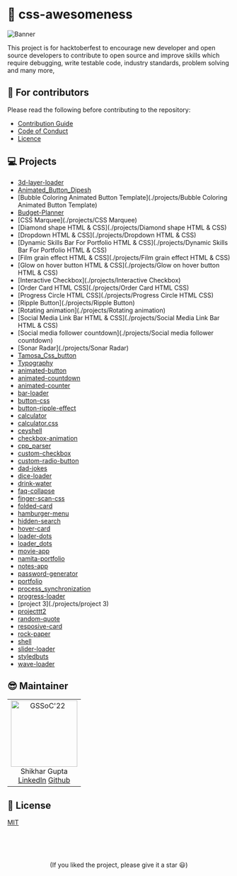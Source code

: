# 🚀 css-awesomeness

![Banner](./scripts/assets/banner.png)

This project is for hacktoberfest to encourage new developer and open source developers to contribute to open source and improve skills which require debugging, write testable code, industry standards, problem solving and many more,

## 💙 For contributors

Please read the following before contributing to the repository:

- [Contribution Guide](./CONTRIBUTING.md)
- [Code of Conduct](./CODE_OF_CONDUCT.md)
- [Licence](./LICENCE.md)

## 💻 Projects

 
- [3d-layer-loader](./projects/3d-layer-loader) 
- [Animated_Button_Dipesh](./projects/Animated_Button_Dipesh) 
- [Bubble Coloring Animated Button Template](./projects/Bubble Coloring Animated Button Template) 
- [Budget-Planner](./projects/Budget-Planner) 
- [CSS Marquee](./projects/CSS Marquee) 
- [Diamond shape HTML &amp; CSS](./projects/Diamond shape HTML &amp; CSS) 
- [Dropdown HTML &amp; CSS](./projects/Dropdown HTML &amp; CSS) 
- [Dynamic Skills Bar For Portfolio HTML &amp; CSS](./projects/Dynamic Skills Bar For Portfolio HTML &amp; CSS) 
- [Film grain effect HTML &amp; CSS](./projects/Film grain effect HTML &amp; CSS) 
- [Glow on hover button HTML &amp; CSS](./projects/Glow on hover button HTML &amp; CSS) 
- [Interactive Checkbox](./projects/Interactive Checkbox) 
- [Order Card HTML CSS](./projects/Order Card HTML CSS) 
- [Progress Circle HTML CSS](./projects/Progress Circle HTML CSS) 
- [Ripple Button](./projects/Ripple Button) 
- [Rotating animation](./projects/Rotating animation) 
- [Social Media Link Bar HTML &amp; CSS](./projects/Social Media Link Bar HTML &amp; CSS) 
- [Social media follower countdown](./projects/Social media follower countdown) 
- [Sonar Radar](./projects/Sonar Radar) 
- [Tamosa_Css_button](./projects/Tamosa_Css_button) 
- [Typography](./projects/Typography) 
- [animated-button](./projects/animated-button) 
- [animated-countdown](./projects/animated-countdown) 
- [animated-counter](./projects/animated-counter) 
- [bar-loader](./projects/bar-loader) 
- [button-css](./projects/button-css) 
- [button-ripple-effect](./projects/button-ripple-effect) 
- [calculator](./projects/calculator) 
- [calculator.css](./projects/calculator.css) 
- [ceyshell](./projects/ceyshell) 
- [checkbox-animation](./projects/checkbox-animation) 
- [cpp_parser](./projects/cpp_parser) 
- [custom-checkbox](./projects/custom-checkbox) 
- [custom-radio-button](./projects/custom-radio-button) 
- [dad-jokes](./projects/dad-jokes) 
- [dice-loader](./projects/dice-loader) 
- [drink-water](./projects/drink-water) 
- [faq-collapse](./projects/faq-collapse) 
- [finger-scan-css](./projects/finger-scan-css) 
- [folded-card](./projects/folded-card) 
- [hamburger-menu](./projects/hamburger-menu) 
- [hidden-search](./projects/hidden-search) 
- [hover-card](./projects/hover-card) 
- [loader-dots](./projects/loader-dots) 
- [loader_dots](./projects/loader_dots) 
- [movie-app](./projects/movie-app) 
- [namita-portfolio](./projects/namita-portfolio) 
- [notes-app](./projects/notes-app) 
- [password-generator](./projects/password-generator) 
- [portfolio](./projects/portfolio) 
- [process_synchronization](./projects/process_synchronization) 
- [progress-loader](./projects/progress-loader) 
- [project 3](./projects/project 3) 
- [projecttt2](./projects/projecttt2) 
- [random-quote](./projects/random-quote) 
- [resposive-card](./projects/resposive-card) 
- [rock-paper](./projects/rock-paper) 
- [shell](./projects/shell) 
- [slider-loader](./projects/slider-loader) 
- [styledbuts](./projects/styledbuts) 
- [wave-loader](./projects/wave-loader)

## 😎 Maintainer

<table>
  <tr>
    <td align="center">
      <img src="https://avatars.githubusercontent.com/u/75368010?v=4" width="150px" alt="GSSoC'22" />
      <br/>
       Shikhar Gupta
      <br/>
      <a href="https://www.linkedin.com/in/shikhar-gupta-71ab59201/">LinkedIn</a>
      <a href="https://github.com/shikhar13012001">Github</a>
    </td> 
  </tr>
</table>

## 📄 License

[MIT](./LICENSE.md)

<br>
<br>
<br>

<p align='center'>
(If you liked the project, please give it a star 😃)
</p>
